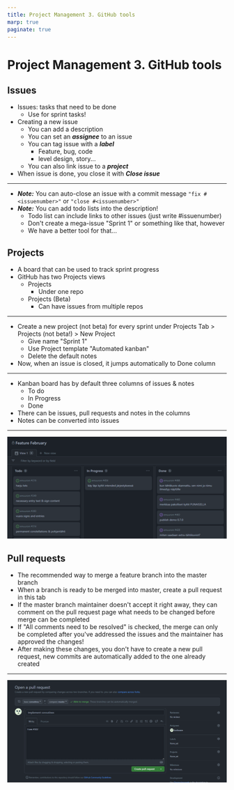 ```yaml
---
title: Project Management 3. GitHub tools
marp: true
paginate: true
---
```

<!-- headingDivider: 3 -->
<!-- class: invert -->

# Project Management 3. GitHub tools
## Issues

* Issues: tasks that need to be done
  * Use for sprint tasks!
* Creating a new issue
  * You can add a description
  * You can set an ***assignee*** to an issue
  * You can tag issue with a ***label***
    * Feature, bug, code
    * level design, story...
  * You can also link issue to a ***project*** 
* When issue is done, you close it with ***Close issue***
---
* ***Note:*** You can auto-close an issue with a commit message `"fix #<issuenumber>"` or `"close #<issuenumber>"`
* ***Note:*** You can add todo lists into the description!
  * Todo list can include links to other issues (just write #issuenumber)
  * Don't create a mega-issue "Sprint 1" or something like that, however
  * We have a better tool for that...

## Projects

* A board that can be used to track sprint progress
* GitHub has two Projects views
  * Projects
    * Under one repo
  * Projects (Beta)
    * Can have issues from multiple repos 
---
* Create a new project (not beta) for every sprint under Projects Tab > Projects (not beta!) > New Project
  * Give name "Sprint 1"
  * Use Project template "Automated kanban"
  * Delete the default notes
* Now, when an issue is closed, it jumps automatically to Done column
---
* Kanban board has by default three columns of issues & notes
  * To do
  * In Progress
  * Done
* There can be issues, pull requests and notes in the columns
* Notes can be converted into issues

---
![](imgs/github-project.png)

## Pull requests

* The recommended way to merge a feature branch into the master branch
* When a branch is ready to be merged into master, create a pull request in this tab
* If the master branch maintainer doesn't accept it right away, they can comment on the pull request page what needs to be changed before merge can be completed
* If "All comments need to be resolved" is checked, the merge can only be completed after you've addressed the issues and the maintainer has approved the changes!
* After making these changes, you don't have to create a new pull request, new commits are automatically added to the one already created

---
![](imgs/github-pullreq.png)


<!--

## Actions



## GitHub for Unity

- a free Unity plugin
- makes communicating with GitHub easier and integrated into Unity
-->

<!--
### Github

* gotcha: logging into Github
  * cannot use password anymore, you have to create a token for https. https://github.blog/2020-12-15-token-authentication-requirements-for-git-operations/#what-you-need-to-do-today
  * repo, workflow, gist

 Collaboration tools
	* Unity collab
	* git
-->